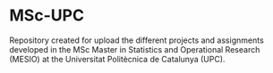 # MSc-UPC
Repository created for upload the different projects and assignments developed in the MSc Master in Statistics and Operational Research (MESIO) at the Universitat Politècnica de Catalunya (UPC).
